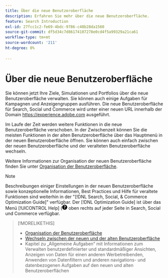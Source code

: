 ```yaml
---
title: Über die neue Benutzeroberfläche
description: Erfahren Sie mehr über die neue Benutzeroberfläche.
feature: Search Introduction
exl-id: 27fcc1c2-fe69-4bdc-9786-c48b28da1560
source-git-commit: df5d34c7d86174107278e0cd4f5a99329a21ca61
workflow-type: tm+mt
source-wordcount: '211'
ht-degree: 0%

---
```


# Über die neue Benutzeroberfläche

Sie können jetzt Ihre Ziele, Simulationen und Portfolios über die neue Benutzeroberfläche verwalten. Sie können auch einige Aufgaben für Kampagnen und Anzeigengruppen ausführen. Die neue Benutzeroberfläche für Search, Social und Commerce wird unter einer neuen URL innerhalb der Domain https://experience.adobe.com ausgeführt.

Im Laufe der Zeit werden weitere Funktionen in die neue Benutzeroberfläche verschoben. In der Zwischenzeit können Sie die meisten Funktionen in der alten Benutzeroberfläche über das Hauptmenü in der neuen Benutzeroberfläche öffnen. Sie können auch einfach zwischen der neuen Benutzeroberfläche und der veralteten Benutzeroberfläche wechseln.

Weitere Informationen zur Organisation der neuen Benutzeroberfläche finden Sie unter [Organisation der Benutzeroberfläche](/help/search-social-commerce/getting-started/user-interface.md).

>[!NOTE]
>
>Beschreibungen einiger Einstellungen in der neuen Benutzeroberfläche sowie konzeptionelle Informationen, Best Practices und Hilfe für veraltete Funktionen sind weiterhin in der &quot;[!DNL Search, Social, & Commerce Optimization Guide]&quot; verfügbar. Der [!DNL Optimization Guide] ist über das Menü [!UICONTROL Help] (![Hilfemenü](/help/search-social-commerce/assets/help-main-menu.png "Hilfemenü") oben rechts auf jeder Seite in Search, Social und Commerce verfügbar.

>[!MORELIKETHIS]
>
>* [Organisation der Benutzeroberfläche](/help/search-social-commerce/getting-started/user-interface.md)
>* [Wechseln zwischen der neuen und der alten Benutzeroberfläche](/help/search-social-commerce/getting-started/ui-switch.md)
>* Kapitel zu „Allgemeine Aufgaben“ mit Informationen zum Verwalten benutzerdefinierter und standardmäßiger Ansichten, Anzeigen von Daten für einen anderen Werbetreibenden, Anwenden von Datenfiltern und anderen navigations- und datenbezogenen Aufgaben auf den neuen und alten Benutzeroberflächen
